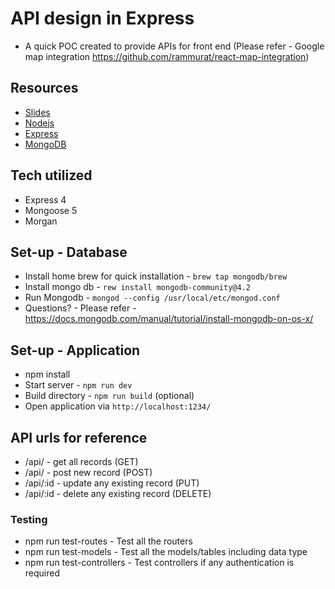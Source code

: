 # API design in Express
* A quick POC created to provide APIs for front end (Please refer - Google map integration https://github.com/rammurat/react-map-integration)

## Resources
* [Slides](https://slides.com/scotups/api-design-in-node-with-express-v3/)
* [Nodejs](https://nodejs.org/en/)
* [Express](https://expressjs.com/)
* [MongoDB](https://www.mongodb.com/)

## Tech utilized
* Express 4
* Mongoose 5 
* Morgan


## Set-up - Database
* Install home brew for quick installation - `brew tap mongodb/brew`
* Install mongo db - `rew install mongodb-community@4.2`
* Run Mongodb - `mongod --config /usr/local/etc/mongod.conf`
* Questions? - Please refer - https://docs.mongodb.com/manual/tutorial/install-mongodb-on-os-x/


## Set-up - Application
* npm install
* Start server - `npm run dev`
* Build directory - `npm run build` (optional)
* Open application via `http://localhost:1234/`


## API urls for reference
* /api/ - get all records (GET)
* /api/ - post new record (POST)
* /api/:id - update any existing record (PUT)
* /api/:id - delete any existing record (DELETE)

### Testing
* npm run test-routes - Test all the routers 
* npm run test-models - Test all the models/tables including data type
* npm run test-controllers - Test controllers if any authentication is required 
